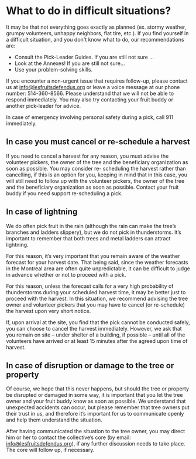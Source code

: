 # What to do in difficult situations?

It may be that not everything goes exactly as planned (ex. stormy weather, grumpy volunteers, unhappy neighbors, flat tire, etc.). If you find yourself in a difficult situation, and you don't know what to do, our recommendations are:

- Consult the Pick-Leader Guides. If you are still not sure ...
- Look at the Annexes! If you are still not sure...
- Use your problem-solving skills.

If you encounter a non-urgent issue that requires follow-up, please contact us at [info@lesfruitsdefendus.org](mailto:info@lesfruitsdefendus.org) or leave a voice message at our phone number: 514-360-8566. Please understand that we will not be able to respond immediately. You may also try contacting your fruit buddy or another pick-leader for advice.

In case of emergency involving personal safety during a pick, call 911 immediately.

## In case you must cancel or re-schedule a harvest

If you need to cancel a harvest for any reason, you must advise the volunteer pickers, the owner of the tree and the beneficiary organization as soon as possible. You may consider re- scheduling the harvest rather than cancelling, if this is an option for you, keeping in mind that in this case, you will still need to follow up with the volunteer pickers, the owner of the tree and the beneficiary organization as soon as possible. Contact your fruit buddy if you need support re-scheduling a pick.

## In case of lightning

We do often pick fruit in the rain (although the rain can make the tree’s branches and ladders slippery), but we do not pick in thunderstorms. It’s important to remember that both trees and metal ladders can attract lightning.

For this reason, it’s very important that you remain aware of the weather forecast for your harvest date. That being said, since the weather forecasts in the Montreal area are often quite unpredictable, it can be difficult to judge in advance whether or not to proceed with a pick.

For this reason, unless the forecast calls for a very high probability of thunderstorms during your scheduled harvest time, it may be better just to proceed with the harvest. In this situation, we recommend advising the tree owner and volunteer pickers that you may have to cancel (or re-schedule) the harvest upon very short notice.

If, upon arrival at the site, you find that the pick cannot be conducted safely, you can choose to cancel the harvest immediately. However, we ask that you remain on site – under shelter of a building, if possible – until all of the volunteers have arrived or at least 15 minutes after the agreed upon time of harvest.

## In case of disruption or damage to the tree or property

Of course, we hope that this never happens, but should the tree or property be disrupted or damaged in some way, it is important that you let the tree owner and your fruit buddy know as soon as possible. We understand that unexpected accidents can occur, but please remember that tree owners put their trust in us, and therefore it’s important for us to communicate openly and help them understand the situation.

After having communicated the situation to the tree owner, you may direct him or her to contact the collective’s core (by email: [info@lesfruitsdefendus.org](mailto:info@lesfruitsdefendus.org)), if any further discussion needs to take place. The core will follow up, if necessary.
